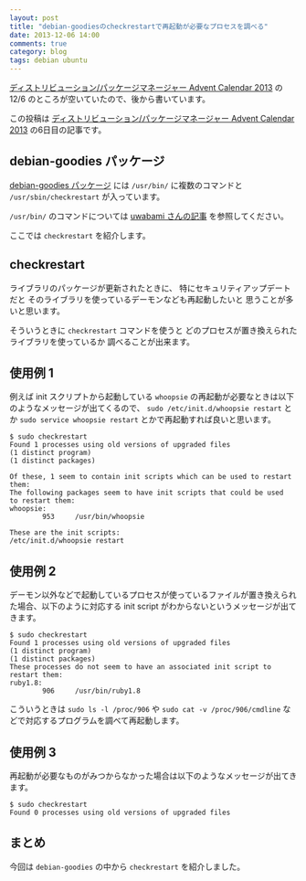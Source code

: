 ```yaml
---
layout: post
title: "debian-goodiesのcheckrestartで再起動が必要なプロセスを調べる"
date: 2013-12-06 14:00
comments: true
category: blog
tags: debian ubuntu
---
```

[ディストリビューション/パッケージマネージャー Advent Calendar 2013](http://qiita.com/advent-calendar/2013/distro-pm) の 12/6 のところが空いていたので、後から書いています。

この投稿は
[ディストリビューション/パッケージマネージャー Advent Calendar 2013](http://qiita.com/advent-calendar/2013/distro-pm)
の6日目の記事です。

<!--more-->

## debian-goodies パッケージ

[debian-goodies パッケージ](http://packages.qa.debian.org/d/debian-goodies.html)
には `/usr/bin/` に複数のコマンドと `/usr/sbin/checkrestart` が入っています。

`/usr/bin/` のコマンドについては
[uwabami さんの記事](http://uwabami.junkhub.org/log/20131204.html#p01)
を参照してください。

ここでは `checkrestart` を紹介します。

## checkrestart

ライブラリのパッケージが更新されたときに、
特にセキュリティアップデートだと
そのライブラリを使っているデーモンなども再起動したいと
思うことが多いと思います。

そういうときに `checkrestart` コマンドを使うと
どのプロセスが置き換えられたライブラリを使っているか
調べることが出来ます。

## 使用例 1

例えば init スクリプトから起動している `whoopsie`
の再起動が必要なときは以下のようなメッセージが出てくるので、
`sudo /etc/init.d/whoopsie restart` とか
`sudo service whoopsie restart` とかで再起動すれば良いと思います。


```
$ sudo checkrestart
Found 1 processes using old versions of upgraded files
(1 distinct program)
(1 distinct packages)

Of these, 1 seem to contain init scripts which can be used to restart them:
The following packages seem to have init scripts that could be used
to restart them:
whoopsie:
        953     /usr/bin/whoopsie

These are the init scripts:
/etc/init.d/whoopsie restart
```

## 使用例 2

デーモン以外などで起動しているプロセスが使っているファイルが置き換えられた場合、以下のように対応する init script がわからないというメッセージが出てきます。

```
$ sudo checkrestart
Found 1 processes using old versions of upgraded files
(1 distinct program)
(1 distinct packages)
These processes do not seem to have an associated init script to restart them:
ruby1.8:
        906     /usr/bin/ruby1.8
```

こういうときは
`sudo ls -l /proc/906` や
`sudo cat -v /proc/906/cmdline`
などで対応するプログラムを調べて再起動します。

## 使用例 3

再起動が必要なものがみつからなかった場合は以下のようなメッセージが出てきます。

```
$ sudo checkrestart
Found 0 processes using old versions of upgraded files
```

## まとめ

今回は `debian-goodies` の中から `checkrestart` を紹介しました。
